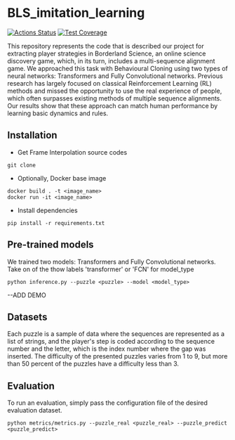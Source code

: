 # BLS_imitation_learning

[![Actions Status](https://github.com/renata-nerenata/BLS_imitation_learning/workflows/Linter/badge.svg)](https://github.com/renata-nerenata/BLS_imitation_learning/actions)
[![Test Coverage](https://api.codeclimate.com/v1/badges/a48adcf1d95882daed37/test_coverage)](https://codeclimate.com/github/renata-nerenata/BLS_imitation_learning/test_coverage)

This repository represents the code that is described our project for extracting player strategies in Borderland Science, an online science discovery game, which, in its turn, includes a multi-sequence alignment game. We approached this task with Behavioural Cloning using two types of neural networks: Transformers and Fully Convolutional networks. Previous research has largely focused on classical Reinforcement Learning (RL) methods and missed the opportunity to use the real experience of people, which often surpasses existing methods of multiple sequence alignments. Our results show that these approach can match human performance by learning basic dynamics and rules.

## Installation
- Get Frame Interpolation source codes
```console
git clone
```
- Optionally, Docker base image
```console
docker build . -t <image_name>
docker run -it <image_name>
```
- Install dependencies
```console
pip install -r requirements.txt
```

## Pre-trained models

We trained two models: Transformers and Fully Convolutional networks. Take on of the thow labels 'transformer' or 'FCN' for model_type

```console
python inference.py --puzzle <puzzle> --model <model_type>
```
--ADD DEMO

## Datasets

Each puzzle is a sample of data where the sequences are represented as a list of strings, and the player's step is coded according to the sequence number and the letter, which is the index number where the gap was inserted. The difficulty of the presented puzzles varies from 1 to 9, but more than 50 percent of the puzzles have a difficulty less than 3. 

## Evaluation
To run an evaluation, simply pass the configuration file of the desired evaluation dataset. 
```console
python metrics/metrics.py --puzzle_real <puzzle_real> --puzzle_predict <puzzle_predict>
```

